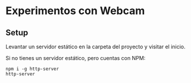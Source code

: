 # Experimentos con Webcam

## Setup

Levantar un servidor estático en la carpeta del proyecto y visitar el inicio.

Si no tienes un servidor estático, pero cuentas con NPM:

```
npm i -g http-server
http-server
```
